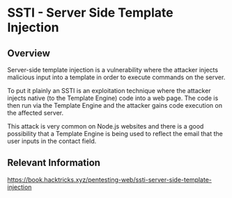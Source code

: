 # SSTI - Server Side Template Injection

## Overview

Server-side template injection is a vulnerability where the attacker injects malicious input into a template in order
to execute commands on the server.

To put it plainly an SSTI is an exploitation technique where the attacker injects native (to the Template
Engine) code into a web page. The code is then run via the Template Engine and the attacker gains code
execution on the affected server.

This attack is very common on Node.js websites and there is a good possibility that a Template Engine is
being used to reflect the email that the user inputs in the contact field.


## Relevant Information

https://book.hacktricks.xyz/pentesting-web/ssti-server-side-template-injection
